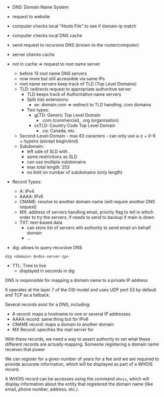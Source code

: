 - DNS: Domain Name System
- request to website
- computer checks local "Hosts File" to see if domain-ip match
- computer checks local DNS cache
- send request to recursive DNS (known to the router/computer)
- server checks cache
- not in cache => request to root name server
	- before 13 root name DNS servers
	- now more but still accessible via same IPs
	- root name servers keep track of TLD (Top Level Domains)
	- TLD: redirects request to appropriate authoritive server
		- TLD keeps track of Authoritative name servers
		- Split into extensions: 
			- ex: domain.com => redirect to TLD handling .com domains
		- Two types:
			- gLTD: Generic Top Level Domain
				- .com (commercial), .org (organisation)
			- ccTLD: Country Code Top Level Domain
				- .ca: Canada, etc.
	- Second-Level-Domain
			- max 63 caracters
			- can only use a-z + 0-9 + hypens (except begin/end)
	- Subdomain:
		- left side of SLD with .
		- same restrictions as SLD
		- can use multiple subdomains
		- max total length: 253
		- no limit on number of subdomains (only length)

- Record Types:
	- A: IPv4
	- AAAA: IPv6
	- CNAME: resolve to another domain name (will require another DNS request)
	- MX: address of servers handling email, priority flag to tell in which order to try the servers, if needs to send to backup if main is down
	- TXT: text-based data
		- can store list of servers wth authority to send email on behalf domain
		- ...
- dig: allows to query recursive DNS
```
dig <domain> @<dns-server-ip>
```
- TTL: Time to live
	- displayed in seconds in dig



DNS is responsible for mapping a domain name to a private IP address

It operates at the layer 7 of the OSI model and uses UDP port 53 by default and TCP as a fallback.

Several records exist for a DNS, including:
- A record: maps a hostname to one or several IP addresses
- AAAA record: same thing  but for IPv6
- CNAME record: maps a domain to another domain
- MX Record: specifies the mail server for 

With these records, we need a way to assert authority to set what these different records are actually mapping. Someone registering a domain name receives that power

We can register for a given number of years for a fee and we are required to provide accurate information, which will be displayed as part of a WHOIS record. 

A WHOIS record can be accesses using the command `whois`, which will display information about the entity that registered the domain name (like email, phone number, address, etc.).


